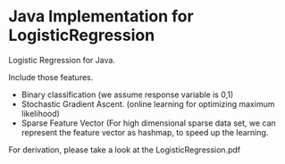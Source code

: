 Java Implementation for LogisticRegression 
==================

Logistic Regression for Java. 

Include those features. 
- Binary classification (we assume response variable is 0,1) 
- Stochastic Gradient Ascent.  (online learning for optimizing maximum likelihood)
- Sparse Feature Vector  (For high dimensional sparse data set, we can represent the feature vector as hashmap, to speed up the learning. 

For derivation, please take a look at the LogisticRegression.pdf
